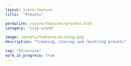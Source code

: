 ```yaml
---
layout: score-feature
title:  "Presets"

permalink: /score/features/presets.html
category: "site-score"

image: /assets/features/missing.png
description: "Creating, storing and recalling presets"

tag: "Structure"
work_in_progress: true
---
```

